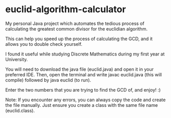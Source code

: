 # euclid-algorithm-calculator
My personal Java project which automates the tedious process of calculating the greatest common divisor for the euclidian algorithm.

This can help you speed up the process of calculating the GCD, and it allows you to double check yourself.

I found it useful while studying Discrete Mathematics during my first year at University.

You will need to download the java file (euclid.java) and open it in your preferred IDE. Then, open the terminal
and write javac euclid.java (this will compile)
followed by java euclid (to run).

Enter the two numbers that you are trying to find the GCD of, and enjoy! :)

Note: If you encounter any errors, you can always copy the code and create the file manually. Just ensure you create a class with the same file name (euclid.class).
